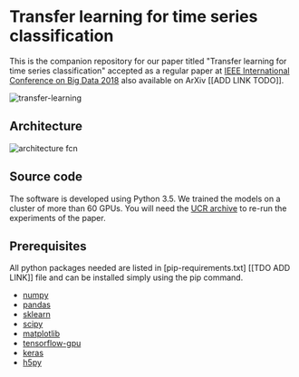 # Transfer learning for time series classification
This is the companion repository for our paper titled "Transfer learning for time series classification" accepted as a regular paper at [IEEE International Conference on Big Data 2018](http://cci.drexel.edu/bigdata/bigdata2018/index.html) also available on ArXiv [[ADD LINK TODO]]. 


![transfer-learning](https://github.com/hfawaz/bigdata18/blob/master/transfer.png)

## Architecture
![architecture fcn](https://github.com/hfawaz/bigdata18/blob/master/fcn-archi.png)

## Source code
The software is developed using Python 3.5. We trained the models on a cluster of more than 60 GPUs. You will need the [UCR archive](https://www.cs.ucr.edu/~eamonn/time_series_data/) to re-run the experiments of the paper. 

## Prerequisites
All python packages needed are listed in [pip-requirements.txt] [[TDO ADD LINK]] file and can be installed simply using the pip command. 

* [numpy](http://www.numpy.org/)  
* [pandas](https://pandas.pydata.org/)  
* [sklearn](http://scikit-learn.org/stable/)  
* [scipy](https://www.scipy.org/)  
* [matplotlib](https://matplotlib.org/)  
* [tensorflow-gpu](https://www.tensorflow.org/)  
* [keras](https://keras.io/)  
* [h5py](http://docs.h5py.org/en/latest/build.html)

